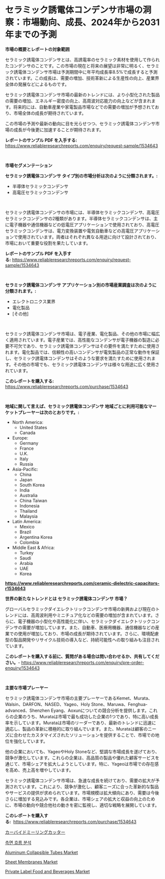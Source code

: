 <p><h1>セラミック誘電体コンデンサ市場の洞察：市場動向、成長、2024年から2031年までの予測</h1></p><p><strong>市場の概要とレポートの対象範囲</strong></p>
<p><p>セラミック誘電体コンデンサとは、高誘電率のセラミック素材を使用して作られたコンデンサのことです。この市場の現在と将来の展望は非常に明るく、セラミック誘電体コンデンサ市場は予測期間中に年平均成長率8.5%で成長すると予測されています。この成長は、需要の増加、技術革新による生産性の向上、産業界全体の発展などによるものです。</p><p>セラミック誘電体コンデンサ市場の最新のトレンドには、より小型化された製品の需要の増加、エネルギー密度の向上、高周波対応能力の向上などが含まれます。将来的には、自動車産業や家電製品市場などでの需要の増加が予想されており、市場全体の成長が期待されています。</p><p>この市場の予測や最新の動向に目を光らせつつ、セラミック誘電体コンデンサ市場の成長が今後更に加速することが期待されます。</p></p>
<p><strong>レポートのサンプル PDF を入手する:</strong> <a href="https://www.reliableresearchreports.com/enquiry/request-sample/1534643">https://www.reliableresearchreports.com/enquiry/request-sample/1534643</a></p>
<p>&nbsp;</p>
<p><strong>市場セグメンテーション</strong></p>
<p><strong>セラミック誘電体コンデンサ タイプ別の市場分析は次のように分類されます。:</strong></p>
<p><ul><li>半導体セラミックコンデンサ</li><li>高電圧セラミックコンデンサ</li></ul></p>
<p>&nbsp;</p>
<p><p>セラミック誘電体コンデンサの市場には、半導体セラミックコンデンサ、高電圧セラミックコンデンサの2種類があります。半導体セラミックコンデンサは、主に電子機器や通信機器などの低電圧アプリケーションで使用されており、高電圧セラミックコンデンサは、電力変換装置や電気自動車などの高電圧アプリケーションで使用されています。両者はそれぞれ異なる用途に向けて設計されており、市場において重要な役割を果たしています。</p></p>
<p><strong>レポートのサンプル PDF を入手する:</strong>&nbsp;<a href="https://www.reliableresearchreports.com/enquiry/request-sample/1534643">https://www.reliableresearchreports.com/enquiry/request-sample/1534643</a></p>
<p>&nbsp;</p>
<p><strong> セラミック誘電体コンデンサ アプリケーション別の市場産業調査は次のように分類されます。:</strong></p>
<p><ul><li>エレクトロニクス業界</li><li>電化製品</li><li>[その他]</li></ul></p>
<p>&nbsp;</p>
<p><p>セラミック誘電体コンデンサ市場は、電子産業、電化製品、その他の市場に幅広く適用されています。電子産業では、高性能なコンデンサが電子機器の製造に必要不可欠であり、セラミック誘電体コンデンサはその要件を満たすために使用されます。電化製品では、信頼性の高いコンデンサが電気製品の正常な動作を保証し、セラミック誘電体コンデンサはそのような要求を満たすために使用されます。その他の市場でも、セラミック誘電体コンデンサは様々な用途に広く使用されています。</p></p>
<p><strong>このレポートを購入する:</strong>&nbsp; <a href="https://www.reliableresearchreports.com/purchase/1534643">https://www.reliableresearchreports.com/purchase/1534643</a></p>
<p>&nbsp;</p>
<p><strong>地域に関して言えば、セラミック誘電体コンデンサ 地域ごとに利用可能なマーケットプレーヤーは次のとおりです。:</strong></p>
<p><ul>
    <li>
        North America:
        <ul>
            <li>United States</li>
            <li>Canada</li>
        </ul>
    </li>
    <li>
        Europe:
        <ul>
            <li>Germany</li>
            <li>France</li>
            <li>U.K.</li>
            <li>Italy</li>
            <li>Russia</li>
        </ul>
    </li>
    <li>
        Asia-Pacific:
        <ul>
            <li>China</li>
            <li>Japan</li>
            <li>South Korea</li>
            <li>India</li>
            <li>Australia</li>
            <li>China Taiwan</li>
            <li>Indonesia</li>
            <li>Thailand</li>
            <li>Malaysia</li>
        </ul>
    </li>
    <li>
        Latin America:
        <ul>
            <li>Mexico</li>
            <li>Brazil</li>
            <li>Argentina Korea</li>
            <li>Colombia</li>
        </ul>
    </li>
    <li>
        Middle East & Africa:
        <ul>
            <li>Turkey</li>
            <li>Saudi</li>
            <li>Arabia</li>
            <li>UAE</li>
            <li>Korea</li>
        </ul>
    </li>
    </ul></p>
<p><strong><a href="https://www.reliableresearchreports.com/ceramic-dielectric-capacitors-r1534643">https://www.reliableresearchreports.com/ceramic-dielectric-capacitors-r1534643</a></strong>&nbsp;</p>
<p><strong>世界の新たなトレンドとは セラミック誘電体コンデンサ 市場？</strong></p>
<p><p>グローバルセラミックダイエレクトリックコンデンサ市場の新興および現在のトレンドには、高周波利用やミニチュア化などの需要の増加が含まれています。さらに、電子機器の小型化や高性能化に伴い、セラミックダイエレクトリックコンデンサの需要が増加しています。また、自動車、医療用機器、通信機器などの産業での使用が増加しており、市場の成長が期待されています。さらに、環境配慮型の製品開発やリサイクル技術の導入など、持続可能性への取り組みも注目されています。</p></p>
<p><strong>このレポートを購入する前に、質問がある場合は問い合わせるか、共有してください。</strong>- <a href="https://www.reliableresearchreports.com/enquiry/pre-order-enquiry/1534643">https://www.reliableresearchreports.com/enquiry/pre-order-enquiry/1534643</a></p>
<p>&nbsp;</p>
<p><strong>主要な市場プレーヤー</strong></p>
<p><p>セラミック誘電体コンデンサ市場の主要プレーヤーであるKemet、Murata、Walsin、DARFON、NASED、Yageo、Holy Stone、Maruwa、Fenghua-advanced、Shenzhen Eyang、Aoxunについての競合分析を提供します。これらの企業のうち、Murataは市場で最も成功した企業の1つであり、特に高い成長率を示しています。Murataは市場のリーダーであり、最新のトレンドに迅速に適応し、製品の革新に積極的に取り組んでいます。また、Murataは顧客のニーズに合わせたカスタマイズされたソリューションを提供することで、市場での地位を強化しています。</p><p>他の企業においても、YageoやHoly Stoneなど、堅調な市場成長を遂げており、競争が激化しています。これらの企業は、高品質の製品や優れた顧客サービスを通じて、市場シェアを拡大しようとしています。特に、Yageoは市場での存在感を高め、売上高を増やしています。</p><p>セラミック誘電体コンデンサ市場は、急速な成長を続けており、需要の拡大が予測されています。これにより、競争が激化し、顧客ニーズに合った革新的な製品やサービスの提供が求められています。市場規模は拡大傾向にあり、需要は今後さらに増加する見込みです。各企業は、市場シェアの拡大と収益の向上のために、市場の動向や競合他社の動きを密に監視し、適切な戦略を展開しています。</p></p>
<p><strong>このレポートを購入する:</strong>&nbsp;&nbsp;<a href="https://www.reliableresearchreports.com/purchase/1534643">https://www.reliableresearchreports.com/purchase/1534643</a></p>
<p><p><a href="https://github.com/schmahlson/Market-Research-Report-List-1/blob/main/244298917909.md">カーバイドミーリングカッター</a></p><p><a href="https://github.com/Madalyell456456/Market-Research-Report-List-1/blob/main/907431816505.md">측면 흐름 분석</a></p><p><a href="https://scarlet-rocket-c63.notion.site/Aluminum-Collapsible-Tubes-Market-with-the-goal-of-estimating-the-market-size-and-future-growth-pote-4882e8209649475493f1d85efa9a3d02">Aluminum Collapsible Tubes Market</a></p><p><a href="https://issuu.com/reportprime-2/docs/sheet-membranes-market-size-2030.pptx">Sheet Membranes Market</a></p><p><a href="https://github.com/JameTravis/Market-Research-Report-List-4/blob/main/private-label-food-and-beverages-market.md">Private Label Food and Beverages Market</a></p></p>